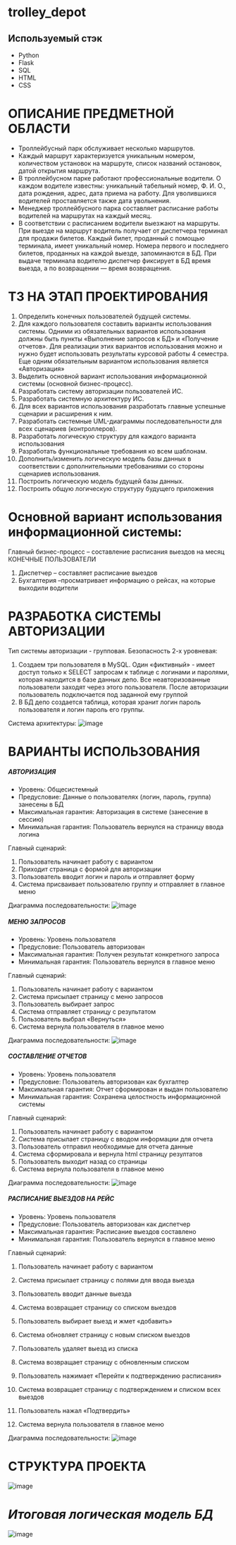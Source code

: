 # trolley_depot
## Используемый стэк
- Python
- Flask
- SQL
- HTML
- CSS

# ОПИСАНИЕ ПРЕДМЕТНОЙ ОБЛАСТИ

- Троллейбусный парк обслуживает несколько маршрутов. 
- Каждый маршрут характеризуется уникальным номером, количеством установок на маршруте, список названий остановок, датой открытия маршрута. 
- В троллейбусном парке работают профессиональные водители. О каждом водителе известны: уникальный табельный номер, Ф. И. О., дата рождения, адрес, дата приема на работу. Для уволившихся водителей проставляется также дата увольнения. 
- Менеджер троллейбусного парка составляет расписание работы водителей на маршрутах на каждый месяц. 
- В соответствии с расписанием водители выезжают на маршруты. При выезде на маршрут водитель получает от диспетчера терминал для продажи билетов. Каждый билет, проданный с помощью терминала, имеет уникальный номер. Номера первого и последнего билетов, проданных на каждой выезде, запоминаются в БД. При выдаче терминала водителю диспетчер фиксирует в БД время выезда, а по возвращении — время возвращения.

# ТЗ НА ЭТАП ПРОЕКТИРОВАНИЯ
1. Определить конечных пользователей будущей системы.
2. Для каждого пользователя составить варианты использования системы. Одними из обязательных вариантов использования должны быть пункты «Выполнение запросов к БД» и «Получение отчетов». Для реализации этих вариантов использования можно и нужно будет использовать результаты курсовой работы 4 семестра. Еще одним обязательным вариантом использования является «Авторизация»
3. Выделить основной вариант использования информационной системы (основной бизнес-процесс). 
4. Разработать систему авторизации пользователей ИС.
5. Разработать системную архитектуру ИС.
6. Для всех вариантов использования разработать главные успешные сценарии и расширения к ним.
7. Разработать системные UML-диаграммы последовательности для всех сценариев (контроллеров).
8. Разработать логическую структуру для каждого варианта использования
9. Разработать функциональные требования ко всем шаблонам.
10. Дополнить/изменить логическую модель базы данных в соответствии с дополнительными требованиями со стороны сценариев использования.
11. Построить логическую модель будущей базы данных.
12. Построить общую логическую структуру будущего приложения

# Основной вариант использования информационной системы:
Главный бизнес-процесс – составление расписания выездов на месяц
 КОНЕЧНЫЕ ПОЛЬЗОВАТЕЛИ
1.	Диспетчер – составляет расписание выездов
2.	Бухгалтерия –просматривает информацию о рейсах, на которые выходили водители 

# РАЗРАБОТКА СИСТЕМЫ АВТОРИЗАЦИИ
Тип системы авторизации - групповая. Безопасность 2-х уровневая: 
1.	Создаем три пользователя в MySQL. Один «фиктивный» - имеет доступ только к SELECT запросам к таблице с логинами и паролями, которая находится в базе данных депо. Все неавторизованные пользователи заходят через этого пользователя. После авторизации пользователь подключается под заданной ему группой
2.	В БД депо создается таблица, которая хранит логин пароль пользователя и логин пароль его группы. 

Система архитектуры:
![image](https://user-images.githubusercontent.com/48527595/170046884-25b2f242-e9a8-496a-908f-236dcc866e61.png)

# ВАРИАНТЫ ИСПОЛЬЗОВАНИЯ
##### АВТОРИЗАЦИЯ
- Уровень: Общесистемный
- Предусловие: Данные о пользователях (логин, пароль, группа) занесены в БД
- Максимальная гарантия: Авторизация в системе (занесение в сессию)
- Минимальная гарантия: Пользователь вернулся на страницу ввода логина

Главный сценарий:
1.	Пользователь начинает работу с вариантом 
2.	Приходит страница с формой для авторизации
3.	Пользователь вводит логин и пароль и отправляет форму
4.	Система  присваивает пользователю группу и отправляет в главное меню

Диаграмма последовательности:
![image](https://user-images.githubusercontent.com/48527595/170046818-b725abed-23f2-413d-829e-5bd500e555ac.png)

##### МЕНЮ ЗАПРОСОВ
- Уровень: Уровень пользователя
- Предусловие: Пользователь авторизован
- Максимальная гарантия: Получен результат конкретного запроса
- Минимальная гарантия: Пользователь вернулся в главное меню

Главный сценарий:
1.	Пользователь начинает работу с вариантом 
2.	Система присылает страницу с меню запросов
3.	Пользователь выбирает запрос
4.	Система отправляет страницу с результатом
5.	Пользователь выбрал «Вернуться»
6.	Система вернула пользователя в главное меню

Диаграмма последовательности:
![image](https://user-images.githubusercontent.com/48527595/170046782-55cc9bb0-fa1f-459c-96ea-aee9b23bc019.png)

##### СОСТАВЛЕНИЕ ОТЧЕТОВ
- Уровень: Уровень пользователя
- Предусловие: Пользователь авторизован как бухгалтер
- Максимальная гарантия: Отчет сформирован и выдан пользователю
- Минимальная гарантия: Сохранена целостность информационной системы

Главный сценарий:
1.	Пользователь начинает работу с вариантом 
2.	Система присылает страницу с вводом информации для отчета
3.	Пользователь отправил необходимые для отчета данные
4.	Система сформировала и вернула html страницу резултатов
5.	Пользователь выходит назад со страницы
6.	Система вернула пользователя в главное меню


Диаграмма последовательности:
![image](https://user-images.githubusercontent.com/48527595/170046765-ff8b7755-df27-4019-b652-5a906371d80c.png)


##### РАСПИСАНИЕ ВЫЕЗДОВ НА РЕЙС
- Уровень: Уровень пользователя
- Предусловие: Пользователь авторизован как диспетчер
- Максимальная гарантия: Расписание выездов составлено
- Минимальная гарантия: Пользователь вернулся в главное меню

Главный сценарий:
1.	Пользователь начинает работу с вариантом 
2.	Система присылает страницу с полями для ввода выезда
3.	Пользователь вводит данные выезда
4.	Система возвращает страницу со списком выездов
5.	Пользователь выбирает выезд и жмет «добавить»
6.	Система обновляет страницу с новым списком выездов
7.	Пользователь удаляет выезд из списка

8.	Система возвращает страницу с обновленным списком
9.	Пользователь нажимает «Перейти к подтверждению расписания»
10.	Система возвращает страницу с подтверждением и списком всех выездов
11.	Пользователь нажал «Подтвердить»
12.	Система вернула пользователя в главное меню

Диаграмма последовательности:
![image](https://user-images.githubusercontent.com/48527595/170046727-6ff83ecf-776f-4c8b-bcd5-f34727b83c10.png)


# СТРУКТУРА ПРОЕКТА
![image](https://user-images.githubusercontent.com/48527595/170046704-14d56eeb-1543-4a86-8c95-eeb14c0b68c0.png)

# _Итоговая логическая модель БД_
![image](https://user-images.githubusercontent.com/48527595/170046677-44488654-cc8d-4934-8de5-18164596891b.png)
